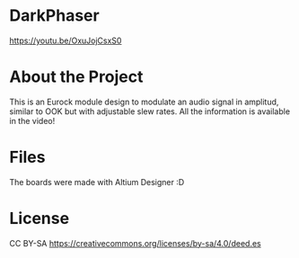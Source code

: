 # DarkPhaser
https://youtu.be/OxuJojCsxS0

# About the Project
This is an Eurock module design to modulate an audio signal in amplitud, similar to OOK but with adjustable slew rates.
All the information is available in the video!

# Files

The boards were made with Altium Designer :D

# License
CC BY-SA https://creativecommons.org/licenses/by-sa/4.0/deed.es

